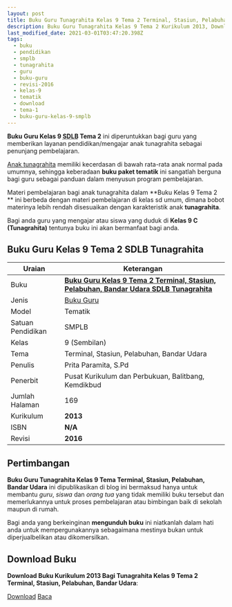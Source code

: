 ```yaml
---
layout: post
title: Buku Guru Tunagrahita Kelas 9 Tema 2 Terminal, Stasiun, Pelabuhan, Bandar Udara
description: Buku Guru Tunagrahita Kelas 9 Tema 2 Kurikulum 2013, Download buku Kelas 9 Tema 2 Terminal, Stasiun, Pelabuhan, Bandar Udara bagi tunagrahita
last_modified_date: 2021-03-01T03:47:20.398Z
tags:
  - buku
  - pendidikan
  - smplb
  - tunagrahita
  - guru
  - buku-guru
  - revisi-2016
  - kelas-9
  - tematik
  - download
  - tema-1
  - buku-guru-kelas-9-smplb
---
```


**Buku Guru Kelas 9 <abbr title="Sekolah Dasar Luar Biasa">SDLB</abbr> Tema 2** ini diperuntukkan bagi guru yang memberikan layanan pendidikan/mengajar anak tunagrahita sebagai penunjang pembelajaran.

[Anak tunagrahita](/teori/tunagrahita "Apa itu Tunagrahita") memiliki kecerdasan di bawah rata-rata anak normal pada umumnya, sehingga keberadaan **buku paket tematik** ini sangatlah berguna bagi guru sebagai panduan dalam menyusun program pembelajaran.

Materi pembelajaran bagi anak tunagrahita dalam **Buku Kelas 9 Tema 2 ** ini berbeda dengan materi pembelajaran di kelas sd umum, dimana bobot materinya lebih rendah disesuaikan dengan karakteristik anak **tunagrahita**.

Bagi anda guru yang mengajar atau siswa yang duduk di **Kelas 9 C (Tunagrahita)** tentunya buku ini akan bermanfaat bagi anda.

## Buku Guru Kelas 9 Tema 2 SDLB Tunagrahita  

|Uraian|Keterangan|
| --- | --- |
|Buku|<a href="/bse/buku-guru-tunagrahita-kelas-9-tema-2-terminal" title="Buku Guru Kelas 9 Tema 2 Terminal, Stasiun, Pelabuhan, Bandar Udara SMPLB Tunagrahita"><strong>Buku Guru Kelas 9 Tema 2 Terminal, Stasiun, Pelabuhan, Bandar Udara SDLB Tunagrahita</strong></a>|
|Jenis|<a href="/bse" title="Buku Guru" target="_blank">Buku Guru</a>|
|Model|Tematik|
|Satuan Pendidikan|SMPLB|
|Kelas|9 (Sembilan)|
|Tema|Terminal, Stasiun, Pelabuhan, Bandar Udara|
|Penulis| Prita Paramita, S.Pd|
|Penerbit|Pusat Kurikulum dan Perbukuan, Balitbang, Kemdikbud|
|Jumlah Halaman|169|
|Kurikulum|<strong>2013</strong>|
|ISBN|<strong>N/A</strong>|
|Revisi|<strong>2016</strong>|

## Pertimbangan
**Buku Guru Tunagrahita Kelas 9 Tema Terminal, Stasiun, Pelabuhan, Bandar Udara** ini dipublikasikan di blog ini bermaksud hanya untuk membantu _guru_, _siswa_ dan _orang tua_ yang tidak memiliki buku tersebut dan memerlukannya untuk proses pembelajaran atau bimbingan baik di sekolah maupun di rumah.

Bagi anda yang berkeinginan <b>mengunduh buku</b> ini niatkanlah dalam hati anda untuk mempergunakannya sebagaimana mestinya bukan untuk diperjualbelikan atau dikomersilkan.
  
## Download Buku
**Download Buku Kurikulum 2013 Bagi Tunagrahita Kelas 9 Tema 2 Terminal, Stasiun, Pelabuhan, Bandar Udara**:
<p class="center"><a class="button download" href="https://docs.google.com/uc?export=download&id=1uTkFw_oNvlMaKarEuD2yOAQG8afh9sE_" rel="nofollow" target="_blank" title="Download Buku Guru Tunagrahita Kelas 9 Tema Terminal, Stasiun, Pelabuhan, Bandar Udara">Download</a>
<a class="button demo open-dialog" href="https://drive.google.com/file/d/1uTkFw_oNvlMaKarEuD2yOAQG8afh9sE_/preview" rel="nofollow" target="_blank" title="Download Buku Guru Tunagrahita Kelas 9 Tema Terminal, Stasiun, Pelabuhan, Bandar Udara">Baca</a></p>
